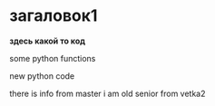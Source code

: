 # загаловок1

**здесь какой то код**

some python functions

new python code

there is info from master
i am old senior from vetka2

